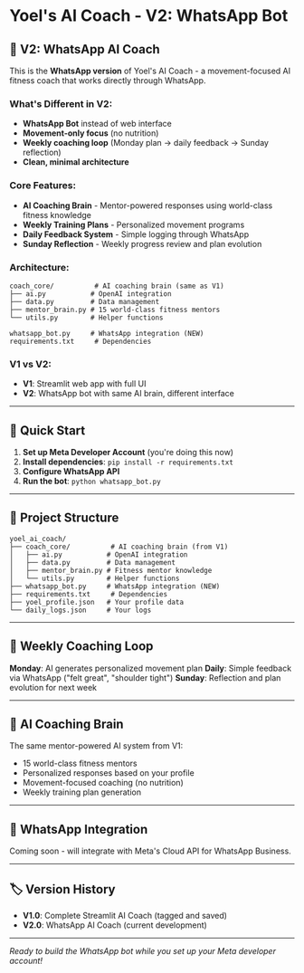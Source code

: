 # Yoel's AI Coach - V2: WhatsApp Bot

## 🎯 V2: WhatsApp AI Coach

This is the **WhatsApp version** of Yoel's AI Coach - a movement-focused AI fitness coach that works directly through WhatsApp.

### What's Different in V2:
- **WhatsApp Bot** instead of web interface
- **Movement-only focus** (no nutrition)
- **Weekly coaching loop** (Monday plan → daily feedback → Sunday reflection)
- **Clean, minimal architecture**

### Core Features:
- **AI Coaching Brain** - Mentor-powered responses using world-class fitness knowledge
- **Weekly Training Plans** - Personalized movement programs
- **Daily Feedback System** - Simple logging through WhatsApp
- **Sunday Reflection** - Weekly progress review and plan evolution

### Architecture:
```
coach_core/          # AI coaching brain (same as V1)
├── ai.py           # OpenAI integration
├── data.py         # Data management
├── mentor_brain.py # 15 world-class fitness mentors
└── utils.py        # Helper functions

whatsapp_bot.py     # WhatsApp integration (NEW)
requirements.txt     # Dependencies
```

### V1 vs V2:
- **V1**: Streamlit web app with full UI
- **V2**: WhatsApp bot with same AI brain, different interface

---

## 🚀 Quick Start

1. **Set up Meta Developer Account** (you're doing this now)
2. **Install dependencies**: `pip install -r requirements.txt`
3. **Configure WhatsApp API**
4. **Run the bot**: `python whatsapp_bot.py`

---

## 📁 Project Structure

```
yoel_ai_coach/
├── coach_core/          # AI coaching brain (from V1)
│   ├── ai.py           # OpenAI integration
│   ├── data.py         # Data management
│   ├── mentor_brain.py # Fitness mentor knowledge
│   └── utils.py        # Helper functions
├── whatsapp_bot.py     # WhatsApp integration (NEW)
├── requirements.txt     # Dependencies
├── yoel_profile.json   # Your profile data
└── daily_logs.json     # Your logs
```

---

## 🔄 Weekly Coaching Loop

**Monday**: AI generates personalized movement plan
**Daily**: Simple feedback via WhatsApp ("felt great", "shoulder tight")
**Sunday**: Reflection and plan evolution for next week

---

## 🧠 AI Coaching Brain

The same mentor-powered AI system from V1:
- 15 world-class fitness mentors
- Personalized responses based on your profile
- Movement-focused coaching (no nutrition)
- Weekly training plan generation

---

## 📱 WhatsApp Integration

Coming soon - will integrate with Meta's Cloud API for WhatsApp Business.

---

## 🏷️ Version History

- **V1.0**: Complete Streamlit AI Coach (tagged and saved)
- **V2.0**: WhatsApp AI Coach (current development)

---

*Ready to build the WhatsApp bot while you set up your Meta developer account!* 